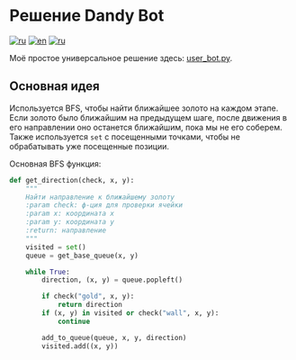 # Решение Dandy Bot

[![ru](https://img.shields.io/badge/game-readme-green.svg)](game-info.md)
[![en](https://img.shields.io/badge/lang-en-blue.svg)](README.md)
[![ru](https://img.shields.io/badge/lang-ru-red.svg)](README.ru.md)

Моё простое универсальное решение здесь: [user_bot.py](user_bot.py).

## Основная идея

Используется BFS, чтобы найти ближайшее золото на каждом этапе.
Если золото было ближайшим на предыдущем шаге, после движения в его направлении оно останется ближайшим, пока мы не его соберем.
Также используется ```set``` с посещенными точками, чтобы не обрабатывать уже посещенные позиции.

Основная BFS функция:
```python
def get_direction(check, x, y):
    """
    Найти направление к ближайшему золоту
    :param check: ф-ция для проверки ячейки
    :param x: координата x
    :param y: координата y
    :return: направление
    """
    visited = set()
    queue = get_base_queue(x, y)

    while True:
        direction, (x, y) = queue.popleft()

        if check("gold", x, y):
            return direction
        if (x, y) in visited or check("wall", x, y):
            continue

        add_to_queue(queue, x, y, direction)
        visited.add((x, y))
```
